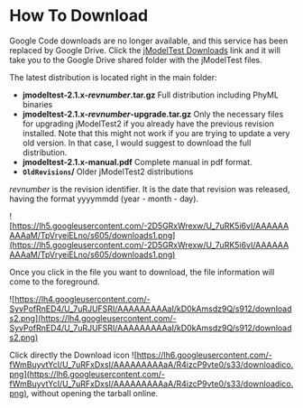 # How To Download #

Google Code downloads are no longer available, and this service has been replaced by Google Drive. Click the [jModelTest Downloads](https://drive.google.com/folderview?id=0ByrkKOPtF_n_OUs3d0dNcnJPYXM#list) link and it will take you to the Google Drive shared folder with the jModelTest files.

The latest distribution is located right in the main folder:

  * **jmodeltest-2.1.x-_revnumber_.tar.gz**  Full distribution including PhyML binaries
  * **jmodeltest-2.1.x-_revnumber_-upgrade.tar.gz**  Only the necessary files  for upgrading jModelTest2 if you already have the previous revision installed. Note that this might not work if you are trying to update a very old version. In that case, I would suggest to download the full distribution.
  * **jmodeltest-2.1.x-manual.pdf** Complete manual in pdf format.
  * **`OldRevisions`/** Older jModelTest2 distributions

_revnumber_ is the revision identifier. It is the date that revision was released, having the format yyyymmdd (year - month - day).

![https://lh5.googleusercontent.com/-2D5GRxWrexw/U_7uRK5i6vI/AAAAAAAAAaM/TpVryeiELno/s605/downloads1.png](https://lh5.googleusercontent.com/-2D5GRxWrexw/U_7uRK5i6vI/AAAAAAAAAaM/TpVryeiELno/s605/downloads1.png)

Once you click in the file you want to download, the file information will come to the foreground.

![https://lh4.googleusercontent.com/-SyvPofRnED4/U_7uRJUFSRI/AAAAAAAAAaI/kD0kAmsdz9Q/s912/downloads2.png](https://lh4.googleusercontent.com/-SyvPofRnED4/U_7uRJUFSRI/AAAAAAAAAaI/kD0kAmsdz9Q/s912/downloads2.png)

Click directly the Download icon ![https://lh6.googleusercontent.com/-fWmBuyvtYcI/U_7uRFxDxsI/AAAAAAAAAaA/R4izcP9vte0/s33/downloadico.png](https://lh6.googleusercontent.com/-fWmBuyvtYcI/U_7uRFxDxsI/AAAAAAAAAaA/R4izcP9vte0/s33/downloadico.png), without opening the tarball online.